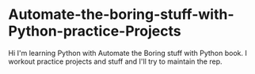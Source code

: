 # Automate-the-boring-stuff-with-Python-practice-Projects

Hi
I'm learning Python with Automate the Boring stuff with Python book.
I workout practice projects and stuff and I'll try to maintain the rep.

